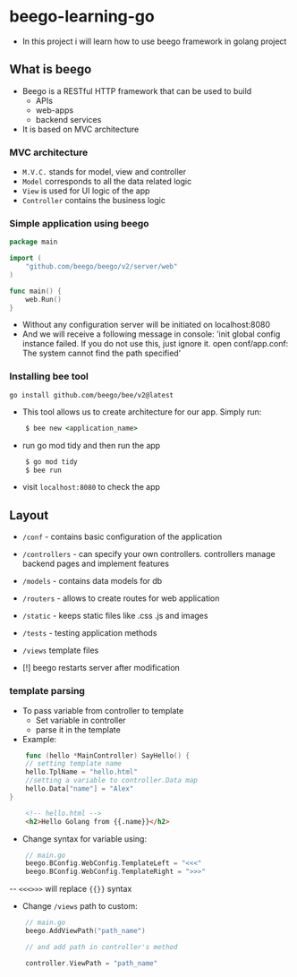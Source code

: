 # beego-learning-go

- In this project i will learn how to use beego framework in golang project

## What is beego

- Beego is a RESTful HTTP framework that can be used to build
    * APIs
    * web-apps
    * backend services
- It is based on MVC architecture

### MVC architecture

- `M.V.C.` stands for model, view and controller
- `Model` corresponds to all the data related logic
- `View` is used for UI logic of the app
- `Controller` contains the business logic

### Simple application using beego

```go
package main

import (
	"github.com/beego/beego/v2/server/web"
)

func main() {
	web.Run()
}
```

- Without any configuration server will be initiated on localhost:8080
- And we will receive a following message in console: 'init global config instance failed. If you do not use this, just ignore it.  open conf/app.conf: The system cannot find the path specified'

### Installing bee tool

    go install github.com/beego/bee/v2@latest

- This tool allows us to create architecture for our app. Simply run:

```cmd
    $ bee new <application_name>
```

- run go mod tidy and then run the app
```cmd
    $ go mod tidy
    $ bee run
```
- visit `localhost:8080` to check the app


## Layout

- `/conf` - contains basic configuration of the application
- `/controllers` - can specify your own controllers. controllers manage backend pages and implement features
- `/models` - contains data models for db
- `/routers` - allows to create routes for web application
- `/static` - keeps static files like .css .js and images
- `/tests` - testing application methods
- `/views` template files

- [!] beego restarts server after modification

### template parsing 

- To pass variable from controller to template
    * Set variable in controller
    * parse it in the template
- Example:

```go
    func (hello *MainController) SayHello() {
    // setting template name
	hello.TplName = "hello.html"
    //setting a variable to controller.Data map
	hello.Data["name"] = "Alex"
}
```

```html
    <!-- hello.html -->
    <h2>Hello Golang from {{.name}}</h2>
```

- Change syntax for variable using:
```go
    // main.go
    beego.BConfig.WebConfig.TemplateLeft = "<<<"
	beego.BConfig.WebConfig.TemplateRight = ">>>"
```
-- `<<<>>>` will replace `{{}}` syntax


- Change `/views` path to custom:
```go
    // main.go
    beego.AddViewPath("path_name")

    // and add path in controller's method

    controller.ViewPath = "path_name"
```